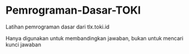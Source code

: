 # Pemrograman-Dasar-TOKI
Latihan pemrograman dasar dari tlx.toki.id

Hanya digunakan untuk membandingkan jawaban, bukan untuk mencari kunci jawaban
